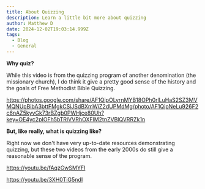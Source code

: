 ```yaml
---
title: About Quizzing
description: Learn a little bit more about quizzing
author: Matthew D
date: 2024-12-02T19:03:14.999Z
tags:
  - Blog
  - General
---
```

**Why quiz?**

While this video is from the quizzing program of another denomination (the missionary church), I do think it give a pretty good sense of the history and the goals of Free Methodist Bible Quizzing.

https://photos.google.com/share/AF1QipOLyrnMYB18OPh0rlLuHaS2SZ3MVMQNUpBibA3bttFMgkCSiJSdBXmWiZ2dUPMdMg/photo/AF1QipNeLu926F2c6nAZ5kyvGk73rBZgb0PWHjce80Uh?key=OE4yc2pIOFh5bTRlVVRhOXFlM2tnZVBlQVRRZk1n



**But, like really, what is quizzing like?**

Right now we don't have very up-to-date resources demonstrating quizzing, but these two videos from the early 2000s do still give a reasonable sense of the program.

https://youtu.be/fAqzGwSMYFI

https://youtu.be/3XH0TiG5ndI
